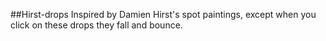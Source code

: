 ##Hirst-drops
Inspired by Damien Hirst's spot paintings, except when you click on these drops they fall and bounce.
